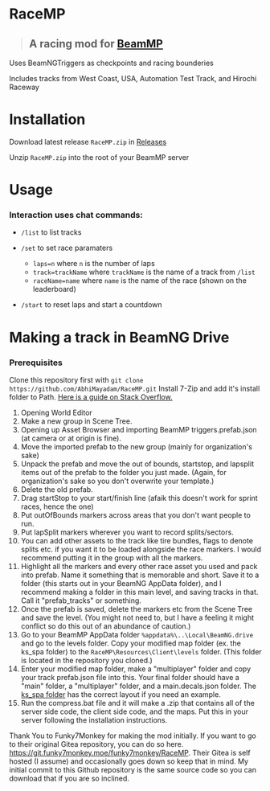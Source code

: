 # RaceMP
> ## A racing mod for [BeamMP](https://beammp.com/)

Uses BeamNGTriggers as checkpoints and racing bounderies

Includes tracks from West Coast, USA, Automation Test Track, and Hirochi Raceway

# Installation
Download latest release `RaceMP.zip` in [Releases](https://github.com/AbhiMayadam/RaceMP/releases)

Unzip `RaceMP.zip` into the root of your BeamMP server

# Usage
### Interaction uses chat commands:
* `/list` to list tracks

* `/set` to set race paramaters
    * `laps=n` where `n` is the number of laps
    * `track=trackName` where `trackName` is the name of a track from `/list`
    * `raceName=name` where `name` is the name of the race (shown on the leaderboard)
* `/start` to reset laps and start a countdown

# Making a track in BeamNG Drive
### Prerequisites
Clone this repository first with `git clone https://github.com/AbhiMayadam/RaceMP.git`
Install 7-Zip and add it's install folder to Path. [Here is a guide on Stack Overflow.](https://stackoverflow.com/questions/44272416/how-to-add-a-folder-to-path-environment-variable-in-windows-10-with-screensho)
  1. Opening World Editor
  2. Make a new group in Scene Tree.
  3. Opening up Asset Browser and importing BeamMP triggers.prefab.json (at camera or at origin is fine).
  4. Move the imported prefab to the new group (mainly for organization's sake)
  5. Unpack the prefab and move the out of bounds, startstop, and lapsplit items out of the prefab to the folder you just made. (Again, for organization's sake so you don't overwrite your template.)
  6. Delete the old prefab.
  7. Drag startStop to your start/finish line (afaik this doesn't work for sprint races, hence the one)
  8. Put outOfBounds markers across areas that you don't want people to run.
  9. Put lapSplit markers wherever you want to record splits/sectors.
  10. You can add other assets to the track like tire bundles, flags to denote splits etc. if you want it to be loaded alongside the race markers. I would recommend putting it in the group with all the markers.
  11. Highlight all the markers and every other race asset you used and pack into prefab. Name it something that is memorable and short. Save it to a folder (this starts out in your BeamNG AppData folder), and I recommend making a folder in this main level, and saving tracks in that. Call it "prefab_tracks" or something.
  12. Once the prefab is saved, delete the markers etc from the Scene Tree and save the level. (You might not need to, but I have a feeling it might conflict so do this out of an abundance of caution.)
  13. Go to your BeamMP AppData folder `%appdata%\..\Local\BeamNG.drive` and go to the levels folder. Copy your modified map folder (ex. the ks_spa folder) to the `RaceMP\Resources\Client\levels` folder. (This folder is located in the repository you cloned.)
  14. Enter your modified map folder, make a "multiplayer" folder and copy your track prefab.json file into this. Your final folder should have a "main" folder, a "multiplayer" folder, and a main.decals.json folder. The [ks_spa folder](https://github.com/AbhiMayadam/RaceMP/tree/main/Resources/Client/levels/ks_spa) has the correct layout if you need an example.
  15. Run the compress.bat file and it will make a .zip that contains all of the server side code, the client side code, and the maps. Put this in your server following the installation instructions.

  Thank You to Funky7Monkey for making the mod initially. If you want to go to their original Gitea repository, you can do so here. https://git.funky7monkey.moe/funky7monkey/RaceMP. Their Gitea is self hosted (I assume) and occasionally goes down so keep that in mind. My initial commit to this Github repository is the same source code so you can download that if you are so inclined. 
